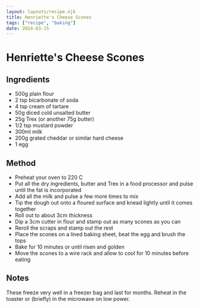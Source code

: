 ```yaml
---
layout: layouts/recipe.njk
title: Henriette's Cheese Scones
tags: ["recipe", "baking"]
date: 2024-03-15
---
```


# Henriette's Cheese Scones

## Ingredients

- 500g plain flour
- 2 tsp bicarbonate of soda
- 4 tsp cream of tartare
- 50g diced cold unsalted butter
- 25g Trex (or another 75g butter)
- 1/2 tsp mustard powder
- 300ml milk
- 200g grated cheddar or similar hard cheese
- 1 egg

## Method

- Preheat your oven to 220 C
- Put all the dry ingredients, butter and Trex in a food processor and pulse until the fat is incorporated
- Add all the milk and pulse a few more times to mix
- Tip the dough out onto a floured surface and knead lightly until it comes together
- Roll out to about 3cm thickness
- Dip a 3cm cutter in flour and stamp out as many scones as you can
- Reroll the scraps and stamp out the rest
- Place the scones on a lined baking sheet, beat the egg and brush the tops
- Bake for 10 minutes or until risen and golden
- Move the scones to a wire rack and allow to cool for 10 minutes before eating

## Notes

These freeze very well in a freezer bag and last for months.
Reheat in the toaster or (briefly) in the microwave on low power.

